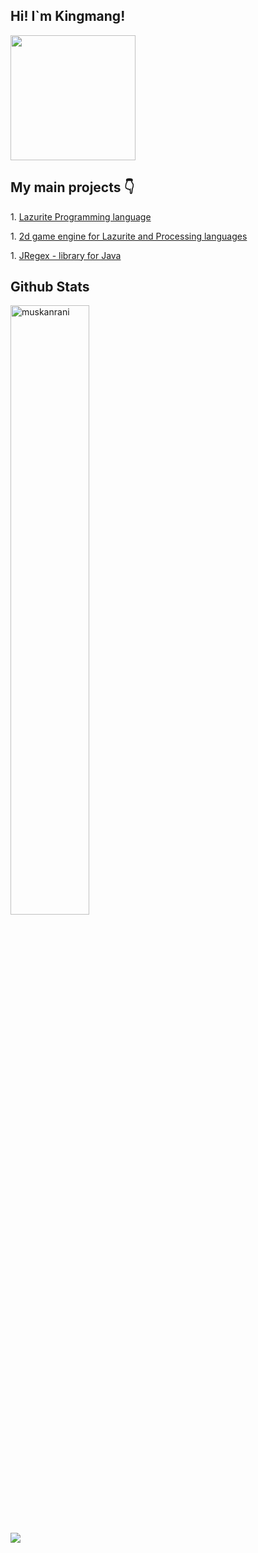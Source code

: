 <h2>Hi! I`m Kingmang!</h2>


<img align='center' src='https://user-images.githubusercontent.com/5713670/87202985-820dcb80-c2b6-11ea-9f56-7ec461c497c3.gif' width='200"'>

<h2> My main projects 👇</h2>
<p>1. <a href="https://github.com/ArtyomKingmang/Lazurite">Lazurite Programming language</a></p>
<p>1. <a href="https://github.com/ArtyomKingmang/LZREngine">2d game engine for Lazurite and Processing languages</a></p>
<p>1. <a href="[https://github.com/ArtyomKingmang/SZIP](https://github.com/ArtyomKingmang/Jregex)">JRegex - library for Java</a></p>


<h2> Github Stats </h2> 

</a>
<img width="50%" src="https://github-readme-streak-stats.herokuapp.com/?user=ArtyomKingmang&theme=tokyonight" alt="muskanrani" />
<br/>

![](https://komarev.com/ghpvc/?username=ArtyomKingmang&color=brightgreen)

